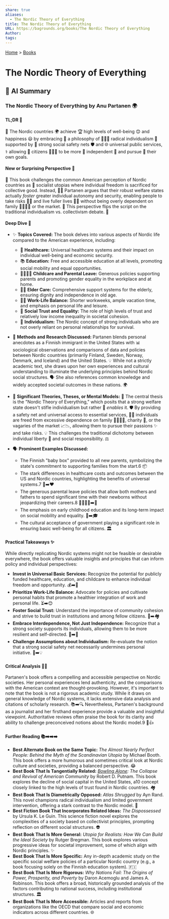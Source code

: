 ```yaml
---
share: true
aliases:
  - The Nordic Theory of Everything
title: The Nordic Theory of Everything
URL: https://bagrounds.org/books/The Nordic Theory of Everything
Author: 
tags: 
---
```

[Home](../index.md) > [Books](./index.md)  
# The Nordic Theory of Everything  
## 🤖 AI Summary  
### The Nordic Theory of Everything by Anu Partanen 🌍  
  
#### TL;DR 📝  
  
🌟 The Nordic countries 🌍 achieve 🏆 high levels of well-being 😊 and happiness 😃 by embracing 🤗 a philosophy of 🧑‍🤝‍🧑 radical individualism 💪 supported by 🤝 strong social safety nets 🛡️ and 🌐 universal public services, ⚕️ allowing 🔑 citizens 🧑‍🤝‍🧑 to be more 🧍 independent 💫 and pursue 🎯 their own goals.  
  
#### New or Surprising Perspective 🤔  
  
📖 This book challenges the common American perception of Nordic countries as 🏡 socialist utopias where individual freedom is sacrificed for collective good. Instead, 👩‍⚖️ Partanen argues that their robust welfare states actually _foster_ greater individual autonomy and security, enabling people to take risks 🧗‍♀️ and live fuller lives 🧘‍♀️ without being overly dependent on family 👨‍👩‍👧‍👦 or the market. 🤯 This perspective flips the script on the traditional individualism vs. collectivism debate. 🔄  
  
#### Deep Dive 🧐  
  
- ✨ **Topics Covered:** The book delves into various aspects of Nordic life compared to the American experience, including:  
  
    - 🏥 **Healthcare:** Universal healthcare systems and their impact on individual well-being and economic security.  
    - 📚 **Education:** Free and accessible education at all levels, promoting social mobility and equal opportunities.  
    - 👨‍👩‍👧‍👦 **Childcare and Parental Leave:** Generous policies supporting parents and promoting gender equality in the workplace and at home.  
    - 👵👴 **Elder Care:** Comprehensive support systems for the elderly, ensuring dignity and independence in old age.  
    - 🧘‍♀️ **Work-Life Balance:** Shorter workweeks, ample vacation time, and emphasis on personal life and leisure.  
    - 🤝 **Social Trust and Equality:** The role of high levels of trust and relatively low income inequality in societal cohesion.  
    - 💪 **Individualism:** The Nordic concept of strong individuals who are not overly reliant on personal relationships for survival.  
  
- 🔬 **Methods and Research Discussed:** Partanen blends personal anecdotes as a Finnish immigrant in the United States with 📊 sociological observations and comparisons of data and policies between Nordic countries (primarily Finland, Sweden, Norway, Denmark, and Iceland) and the United States. 💡 While not a strictly academic text, she draws upon her own experiences and cultural understanding to illuminate the underlying principles behind Nordic social structures. 🗣️ She also references common knowledge and widely accepted societal outcomes in these nations. 🌍  
  
- 🧠 **Significant Theories, Theses, or Mental Models:** 📌 The central thesis is the "Nordic Theory of Everything," which posits that a strong welfare state doesn't stifle individualism but rather 🚀 _enables_ it. 🛡️ By providing a safety net and universal access to essential services, 🧑‍💼 individuals are freed from excessive dependence on family 👨‍👩‍👧‍👦, charity 💖, or the vagaries of the market 📈📉, allowing them to pursue their passions ✨ and take risks. 💡 This challenges the traditional dichotomy between individual liberty 🗽 and social responsibility. ⚖️  
  
- 🗣️ **Prominent Examples Discussed:**  
  
    - The Finnish "baby box" provided to all new parents, symbolizing the state's commitment to supporting families from the start.6 📦  
    - The stark differences in healthcare costs and outcomes between the US and Nordic countries, highlighting the benefits of universal systems.7 💸➡️❤️  
    - The generous parental leave policies that allow both mothers and fathers to spend significant time with their newborns without jeopardizing their careers.8 👨‍👩‍👧‍👦➡️💼  
    - The emphasis on early childhood education and its long-term impact on social mobility and equality. 👶➡️🎓  
    - The cultural acceptance of government playing a significant role in ensuring basic well-being for all citizens. 🏛️  
  
#### Practical Takeaways ✨  
  
While directly replicating Nordic systems might not be feasible or desirable everywhere, the book offers valuable insights and principles that can inform policy and individual perspectives:  
  
- **Invest in Universal Basic Services:** Recognize the potential for publicly funded healthcare, education, and childcare to enhance individual freedom and opportunity. 💰➡️🚀  
- **Prioritize Work-Life Balance:** Advocate for policies and cultivate personal habits that promote a healthier integration of work and personal life. ⏳➡️😊  
- **Foster Social Trust:** Understand the importance of community cohesion and strive to build trust in institutions and among fellow citizens. 🤗➡️🏘️  
- **Embrace Interdependence, Not Just Independence:** Recognize that a strong society supports its individuals, allowing them to be more resilient and self-directed. 🤝➡️🌱  
- **Challenge Assumptions about Individualism:** Re-evaluate the notion that a strong social safety net necessarily undermines personal initiative. 🤔➡️💡  
  
#### Critical Analysis 🤔🔬  
  
Partanen's book offers a compelling and accessible perspective on Nordic societies. Her personal experiences lend authenticity, and the comparisons with the American context are thought-provoking. However, it's important to note that the book is not a rigorous academic study. While it draws on general knowledge of Nordic systems, it lacks extensive data analysis and citations of scholarly research. 📚➡️🔍 Nevertheless, Partanen's background as a journalist and her firsthand experience provide a valuable and insightful viewpoint. Authoritative reviews often praise the book for its clarity and ability to challenge preconceived notions about the Nordic model.9 📰👍  
  
#### Further Reading 📚➡️➡️➡️  
  
- **Best Alternate Book on the Same Topic:** _The Almost Nearly Perfect People: Behind the Myth of the Scandinavian Utopia_ by Michael Booth. This book offers a more humorous and sometimes critical look at Nordic culture and societies, providing a balanced perspective. 😂  
- **Best Book That Is Tangentially Related:** _[Bowling Alone](./bowling-alone.md): The Collapse and Revival of American Community_ by Robert D. Putnam. This book explores the decline of social capital in the United States, a10 concept closely linked to the high levels of trust found in Nordic countries. 🏘️  
- **Best Book That Is Diametrically Opposed:** _Atlas Shrugged_ by Ayn Rand. This novel champions radical individualism and limited government intervention, offering a stark contrast to the Nordic model. 🗽  
- **Best Fiction Book That Incorporates Related Ideas:** _The Dispossessed_ by Ursula K. Le Guin. This science fiction novel explores the complexities of a society based on collectivist principles, prompting reflection on different social structures. 👽  
- **Best Book That Is More General:** _Utopia for Realists: How We Can Build the Ideal Society_ by Rutger Bregman. This book explores various progressive ideas for societal improvement, some of which align with Nordic principles. ✨  
- **Best Book That Is More Specific:** Any in-depth academic study on the specific social welfare policies of a particular Nordic country (e.g., a book focusing solely on the Finnish education system). 🇫🇮  
- **Best Book That Is More Rigorous:** _Why Nations Fail: The Origins of Power, Prosperity, and Poverty_ by Daron Acemoglu and James A. Robinson. This book offers a broad, historically grounded analysis of the factors contributing to national success, including institutional structures. 🏛️  
- **Best Book That Is More Accessible:** Articles and reports from organizations like the OECD that compare social and economic indicators across different countries. 🌐  
